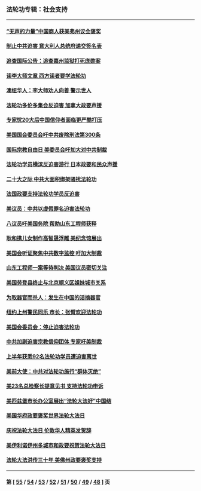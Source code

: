 ### 法轮功专辑：社会支持
---
#### [“无声的力量”中国商人获美弗州议会褒奖](../../pages/nf4386/n13941208.md?03090430) 
#### [制止中共迫害 意大利人总统府递交签名表](../../pages/nf4386/n13933726.md?03090430) 
#### [追查国际公告：追查嘉州监狱打死庞勋案](../../pages/nf4386/n13933461.md?03090430) 
#### [读李大师文章 西方读者要学法轮功](../../pages/nf4386/n13925142.md?03090430) 
#### [澳纽华人：李大师劝人向善 警示世人](../../pages/nf4386/n13924146.md?03090430) 
#### [法轮功多伦多集会反迫害 加拿大政要声援](../../pages/nf4386/n13881303.md?03090430) 
#### [专家忧20大后中国信仰者面临更严酷打压](../../pages/nf4386/n13874993.md?03090430) 
#### [美国国会委员会吁中共废除刑法第300条](../../pages/nf4386/n13868121.md?03090430) 
#### [国际宗教自由日 美委员会吁加大对中共制裁](../../pages/nf4386/n13855021.md?03090430) 
#### [法轮功学员横滨反迫害游行 日本政要和民众声援](../../pages/nf4386/n13847132.md?03090430) 
#### [二十大之际 中共大面积绑架骚扰法轮功](../../pages/nf4386/n13846381.md?03090430) 
#### [法国政要支持法轮功学员反迫害](../../pages/nf4386/n13841970.md?03090430) 
#### [美议员：中共以虚假罪名迫害法轮功](../../pages/nf4386/n13841083.md?03090430) 
#### [八议员吁美国务院 帮助山东工程师获释](../../pages/nf4386/n13836379.md?03090430) 
#### [耿和携儿女制作高智晟浮雕 美纪念馆展出](../../pages/nf4386/n13829624.md?03090430) 
#### [美国会听证聚焦中共数字监控 吁加大制裁](../../pages/nf4386/n13825083.md?03090430) 
#### [山东工程师一案等待判决 美国议员密切关注](../../pages/nf4386/n13815065.md?03090430) 
#### [美国劳登县终止与北京顺义区姐妹城市关系](../../pages/nf4386/n13811030.md?03090430) 
#### [为取器官而杀人：发生在中国的活摘器官](../../pages/nf4386/n13794731.md?03090430) 
#### [纽约上州警民同乐 市长：张臂欢迎法轮功](../../pages/nf4386/n13794375.md?03090430) 
#### [美国会委员会：停止迫害法轮功](../../pages/nf4386/n13788164.md?03090430) 
#### [中共加剧迫害宗教信仰团体 专家吁美制裁](../../pages/nf4386/n13780252.md?03090430) 
#### [上半年获悉92名法轮功学员遭迫害离世](../../pages/nf4386/n13772701.md?03090430) 
#### [美前大使：中共对法轮功施行“群体灭绝”](../../pages/nf4386/n13771705.md?03090430) 
#### [美23名总检察长提意见书 支持法轮功申诉](../../pages/nf4386/n13766596.md?03090430) 
#### [美匹兹堡市长办公室展出“法轮大法好”中国结](../../pages/nf4386/n13749721.md?03090430) 
#### [美国华府政要褒奖世界法轮大法日](../../pages/nf4386/n13743770.md?03090430) 
#### [庆祝法轮大法日 伦敦华人精英发贺辞](../../pages/nf4386/n13741593.md?03090430) 
#### [美伊利诺伊州多城市和政要祝贺法轮大法日](../../pages/nf4386/n13737149.md?03090430) 
#### [法轮大法洪传三十年 美佛州政要褒奖支持](../../pages/nf4386/n13737103.md?03090430) 

---
#### 第 [ [55](./55.md?03090430) / [54](./54.md?03090430) / [53](./53.md?03090430) / [52](./52.md?03090430) / [51](./51.md?03090430) / [50](./50.md?03090430) / [49](./49.md?03090430) / [48](./48.md?03090430) ] 页
